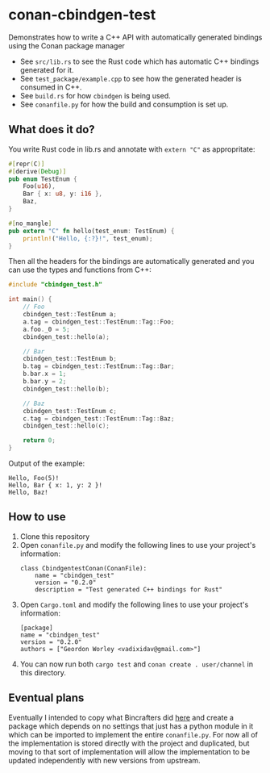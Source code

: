 # conan-cbindgen-test
Demonstrates how to write a C++ API with automatically generated bindings using the Conan package manager

- See `src/lib.rs` to see the Rust code which has automatic C++ bindings generated for it.
- See `test_package/example.cpp` to see how the generated header is consumed in C++.
- See `build.rs` for how `cbindgen` is being used.
- See `conanfile.py` for how the build and consumption is set up.

## What does it do?

You write Rust code in lib.rs and annotate with `extern "C"` as appropritate:
```rust
#[repr(C)]
#[derive(Debug)]
pub enum TestEnum {
    Foo(u16),
    Bar { x: u8, y: i16 },
    Baz,
}

#[no_mangle]
pub extern "C" fn hello(test_enum: TestEnum) {
    println!("Hello, {:?}!", test_enum);
}
```

Then all the headers for the bindings are automatically generated and you can use the types and functions from C++:
```cpp
#include "cbindgen_test.h"

int main() {
    // Foo
    cbindgen_test::TestEnum a;
    a.tag = cbindgen_test::TestEnum::Tag::Foo;
    a.foo._0 = 5;
    cbindgen_test::hello(a);

    // Bar
    cbindgen_test::TestEnum b;
    b.tag = cbindgen_test::TestEnum::Tag::Bar;
    b.bar.x = 1;
    b.bar.y = 2;
    cbindgen_test::hello(b);

    // Baz
    cbindgen_test::TestEnum c;
    c.tag = cbindgen_test::TestEnum::Tag::Baz;
    cbindgen_test::hello(c);

    return 0;
}
```

Output of the example:
```
Hello, Foo(5)!
Hello, Bar { x: 1, y: 2 }!
Hello, Baz!
```

## How to use

1. Clone this repository
2. Open `conanfile.py` and modify the following lines to use your project's information:
    ```
    class CbindgentestConan(ConanFile):
        name = "cbindgen_test"
        version = "0.2.0"
        description = "Test generated C++ bindings for Rust"
    ```
3. Open `Cargo.toml` and modify the following lines to use your project's information:
    ```
    [package]
    name = "cbindgen_test"
    version = "0.2.0"
    authors = ["Geordon Worley <vadixidav@gmail.com>"]
    ```
4. You can now run both `cargo test` and `conan create . user/channel` in this directory.

## Eventual plans
Eventually I intended to copy what Bincrafters did [here](https://github.com/bincrafters/conan-boost-package-tools) and create a package which depends on no settings that just has a python module in it which can be imported to implement the entire `conanfile.py`. For now all of the implementation is stored directly with the project and duplicated, but moving to that sort of implementation will allow the implementation to be updated independently with new versions from upstream.
